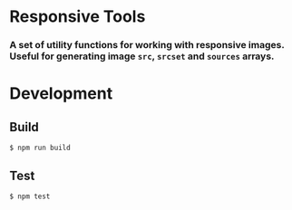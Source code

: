 # Responsive Tools

### A set of utility functions for working with responsive images. Useful for generating image `src`, `srcset` and `sources` arrays.

# Development

## Build

```
$ npm run build
```

## Test

```
$ npm test
```
